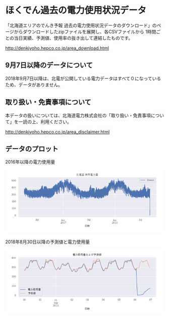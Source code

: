 # ほくでん過去の電力使用状況データ

「北海道エリアのでんき予報 過去の電力使用状況データのダウンロード」のページからダウンロードしたzipファイルを展開し、各CSVファイルから
1時間ごとの当日実績、予測値、使用率の抜き出して連結したものです。

http://denkiyoho.hepco.co.jp/area_download.html


## 9月7日以降のデータについて

2018年9月7日以降は、北電が公開している電力データはすべて０になっているため、データがありません。

## 取り扱い・免責事項について

本データの扱いについては、北海道電力株式会社の「取り扱い・免責事項について」を一読の上、利用ください。

http://denkiyoho.hepco.co.jp/area_disclaimer.html

## データのプロット

2016年以降の電力使用量

![2016年以降の電力使用量](images/Hokkaido_Power_Usage.png)

2018年8月30日以降の予測値と電力使用量

![2018年8月30日以降の電力使用量](images/Hokkaido_Power_Usage_Prediction.png)
